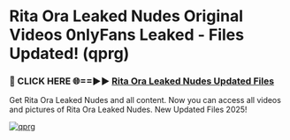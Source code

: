 # Rita Ora Leaked Nudes Original Videos 0nlyFans Leaked - Files Updated! (qprg)

<h3>🔴 CLICK HERE 🌐==►► <a href="https://tinyurl.com/52m3yx9h" rel="nofollow">Rita Ora Leaked Nudes Updated Files</a></h3>

Get Rita Ora Leaked Nudes and all content. Now you can access all videos and pictures of Rita Ora Leaked Nudes. New Updated Files 2025!

[![qprg](https://i.imgur.com/TnHtlc8.gif)](https://tinyurl.com/52m3yx9h)
